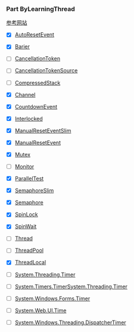 ﻿### Part ByLearningThread

<a href="https://docs.microsoft.com/en-us/dotnet/api/system.threading?view=net-5.0">参考网站</a>

- [x] [AutoResetEvent](https://docs.microsoft.com/en-us/dotnet/api/system.threading.autoresetevent?view=net-5.0)
- [x] [Barier](https://docs.microsoft.com/en-us/dotnet/api/system.threading.barrier?view=net-5.0)
- [ ] [CancellationToken](https://docs.microsoft.com/en-us/dotnet/api/system.threading.cancellationtoken?view=net-5.0)
- [ ] [CancellationTokenSource](https://docs.microsoft.com/en-us/dotnet/api/system.threading.cancellationtokensource?view=net-5.0)
- [ ] [CompressedStack](https://docs.microsoft.com/en-us/dotnet/api/system.threading.compressedstack?view=net-5.0)
- [x] [Channel](https://docs.microsoft.com/zh-cn/dotnet/api/system.threading.channels.channel?view=net-5.0) 
- [x] [CountdownEvent](https://docs.microsoft.com/en-us/dotnet/api/system.threading.countdownevent?view=net-5.0)
- [x] [Interlocked](https://docs.microsoft.com/en-us/dotnet/api/system.threading.interlocked?view=net-5.0)
- [x] [ManualResetEventSlim](https://docs.microsoft.com/en-us/dotnet/api/system.threading.manualreseteventslim?view=net-5.0)
- [x] [ManualResetEvent](https://docs.microsoft.com/en-us/dotnet/api/system.threading.manualresetevent?view=net-5.0)
- [x] [Mutex](https://docs.microsoft.com/en-us/dotnet/api/system.threading.mutex?view=net-5.0)
- [ ] [Monitor](https://docs.microsoft.com/en-us/dotnet/api/system.threading.monitor?view=net-5.0)
- [x] [ParallelTest](https://docs.microsoft.com/en-us/dotnet/api/system.threading.tasks.parallel?view=net-5.0)
- [x] [SemaphoreSlim](https://docs.microsoft.com/en-us/dotnet/api/system.threading.semaphoreslim?view=net-5.0)
- [x] [Semaphore](https://docs.microsoft.com/en-us/dotnet/api/system.threading.semaphore?view=net-5.0)
- [x] [SpinLock](https://docs.microsoft.com/en-us/dotnet/api/system.threading.spinlock?view=net-5.0)
- [x] [SpinWait](https://docs.microsoft.com/en-us/dotnet/api/system.threading.spinwait?view=net-5.0)
- [ ] [Thread](https://docs.microsoft.com/en-us/dotnet/api/system.threading.thread?view=net-5.0)
- [ ] [ThreadPool](https://docs.microsoft.com/en-us/dotnet/api/system.threading.threadpool?view=net-5.0)
- [x] [ThreadLocal](https://docs.microsoft.com/zh-cn/dotnet/api/system.threading.threadlocal-1?view=net-5.0)
- [ ] [System.Threading.Timer](https://docs.microsoft.com/en-us/dotnet/api/system.threading.timer?view=net-5.0)
- [ ] [System.Timers.Timer](https://docs.microsoft.com/en-us/dotnet/api/system.timers.timer?view=net-5.0)[System.Threading.Timer](https://docs.microsoft.com/en-us/dotnet/api/system.threading.timer?view=net-5.0)
- [ ] [System.Windows.Forms.Timer](https://docs.microsoft.com/en-us/dotnet/api/system.windows.forms.timer?view=net-5.0)
- [ ] [System.Web.UI.Time](https://docs.microsoft.com/en-us/dotnet/api/system.web.ui.timer?view=net-5.0)
- [ ] [System.Windows.Threading.DispatcherTimer](https://docs.microsoft.com/en-us/dotnet/api/system.windows.threading.dispatchertimer?view=net-5.0)

